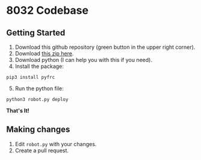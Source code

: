 # 8032 Codebase

## Getting Started

1. Download this github repository (green button in the upper right corner).
2. Download [this zip here](https://github.com/robotpy/robotpy-wpilib/releases/download/2019.2.3/robotpy-2019.2.3.zip).
3. Download python (I can help you with this if you need).
4. Install the package:
```
pip3 install pyfrc
```
5. Run the python file:
```
python3 robot.py deploy
```

**That's It!**

## Making changes

1. Edit `robot.py` with your changes.
2. Create a pull request.
